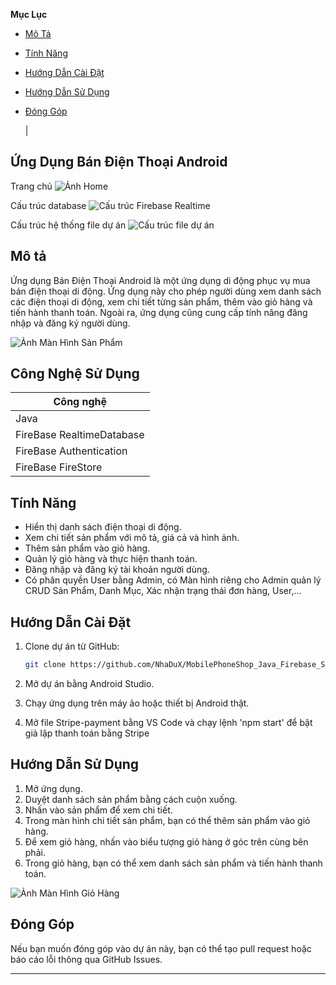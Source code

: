 <!-- Mục Lục -->
**Mục Lục**
- [Mô Tả](#mô-tả)
- [Tính Năng](#tính-năng)
- [Hướng Dẫn Cài Đặt](#hướng-dẫn-cài-đặt)
- [Hướng Dẫn Sử Dụng](#hướng-dẫn-sử-dụng)
- [Đóng Góp](#đóng-góp)

   |
## Ứng Dụng Bán Điện Thoại Android
Trang chủ
![Ảnh Home](https://media.discordapp.net/attachments/728486003051987035/1266061041637261323/image.png?ex=66a3c6ba&is=66a2753a&hm=42e8b3b30cbd9ad72579dcf5a64e6f09c2af8ce9fb3a2e1cf11e90d19be45dff&=&format=webp&quality=lossless&width=161&height=350)


Cấu trúc database
![Cấu trúc Firebase Realtime](https://media.discordapp.net/attachments/728486003051987035/1266066961503355000/image.png?ex=66a3cc3e&is=66a27abe&hm=f36cdf466cddaa85fb490b7c7c4d5ba31b8876b370db1aea76676743c9868ee7&=&format=webp&quality=lossless)


Cấu trúc hệ thống file dự án
![Cấu trúc file dự án](https://media.discordapp.net/attachments/728486003051987035/1266067002837962803/image.png?ex=66a3cc47&is=66a27ac7&hm=1366d96397caa1c69cc4b19cc4e7ef2f0e6d5f84072716590334f90c5cd518cc&=&format=webp&quality=lossless)


## Mô tả

Ứng dụng Bán Điện Thoại Android là một ứng dụng di động phục vụ mua bán điện thoại di động. Ứng dụng này cho phép người dùng xem danh sách các điện thoại di động, xem chi tiết từng sản phẩm, thêm vào giỏ hàng và tiến hành thanh toán. Ngoài ra, ứng dụng cũng cung cấp tính năng đăng nhập và đăng ký người dùng.

![Ảnh Màn Hình Sản Phẩm](https://firebasestorage.googleapis.com/v0/b/shopdt-5c0d7.appspot.com/o/image.README%2Fchitietsanpham.png?alt=media&token=9110493d-732c-43f8-8d63-82c5198734ff&_gl=1*1t6uz0k*_ga*MTY3Mjg3NDM3OC4xNjk3MzEwMTI2*_ga_CW55HF8NVT*MTY5ODgzMTIxNy4zMS4xLjE2OTg4MzUxNDQuNDcuMC4w)


## Công Nghệ Sử Dụng
|Công nghệ                                             |
|------------------------------------------------------|
|Java                                                  |
|FireBase RealtimeDatabase                             |
|FireBase Authentication                               |
|FireBase FireStore                                    |


## Tính Năng

- Hiển thị danh sách điện thoại di động.
- Xem chi tiết sản phẩm với mô tả, giá cả và hình ảnh.
- Thêm sản phẩm vào giỏ hàng.
- Quản lý giỏ hàng và thực hiện thanh toán.
- Đăng nhập và đăng ký tài khoản người dùng.
- Có phân quyền User bằng Admin, có Màn hình riêng cho Admin quản lý CRUD Sản Phẩm, Danh Mục, Xác nhận trạng thái đơn hàng, User,...

## Hướng Dẫn Cài Đặt

1. Clone dự án từ GitHub:

   ```bash
   git clone https://github.com/NhaDuX/MobilePhoneShop_Java_Firebase_Stripe.git
   ```

2. Mở dự án bằng Android Studio.

3. Chạy ứng dụng trên máy ảo hoặc thiết bị Android thật.

4. Mở file Stripe-payment bằng VS Code và chạy lệnh 'npm start' để bật giả lập thanh toán bằng Stripe

## Hướng Dẫn Sử Dụng

1. Mở ứng dụng.
2. Duyệt danh sách sản phẩm bằng cách cuộn xuống.
3. Nhấn vào sản phẩm để xem chi tiết.
4. Trong màn hình chi tiết sản phẩm, bạn có thể thêm sản phẩm vào giỏ hàng.
5. Để xem giỏ hàng, nhấn vào biểu tượng giỏ hàng ở góc trên cùng bên phải.
6. Trong giỏ hàng, bạn có thể xem danh sách sản phẩm và tiến hành thanh toán.

![Ảnh Màn Hình Giỏ Hàng](https://firebasestorage.googleapis.com/v0/b/shopdt-5c0d7.appspot.com/o/image.README%2Fcart.png?alt=media&token=cd12782c-ecd5-4275-827b-6249322988de&_gl=1*t3mhmq*_ga*MTY3Mjg3NDM3OC4xNjk3MzEwMTI2*_ga_CW55HF8NVT*MTY5ODgzMTIxNy4zMS4xLjE2OTg4MzUyNzkuNTcuMC4w)

## Đóng Góp

Nếu bạn muốn đóng góp vào dự án này, bạn có thể tạo pull request hoặc báo cáo lỗi thông qua GitHub Issues.

---
